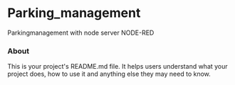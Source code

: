 Parking_management
==================

Parkingmanagement with node server NODE-RED

### About

This is your project's README.md file. It helps users understand what your
project does, how to use it and anything else they may need to know.
